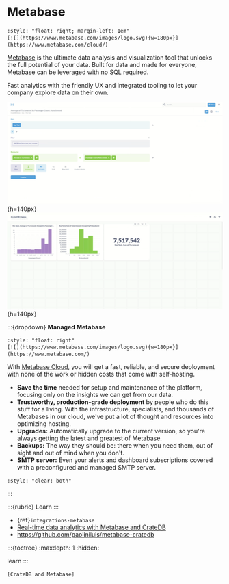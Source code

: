 # Metabase

```{div}
:style: "float: right; margin-left: 1em"
[![](https://www.metabase.com/images/logo.svg){w=180px}](https://www.metabase.com/cloud/)
```

[Metabase] is the ultimate data analysis and visualization tool that unlocks the full
potential of your data. Built for data and made for everyone, Metabase can be leveraged
with no SQL required.

Fast analytics with the friendly UX and integrated tooling to let your company explore
data on their own.

![image](https://github.com/crate/cratedb-guide/raw/a9c8c03384/docs/_assets/img/integrations/metabase/metabase-question.png){h=140px}
![image](https://github.com/crate/cratedb-guide/raw/a9c8c03384/docs/_assets/img/integrations/metabase/metabase-dashboard.png){h=140px}


:::{dropdown} **Managed Metabase**
```{div}
:style: "float: right"
[![](https://www.metabase.com/images/logo.svg){w=180px}](https://www.metabase.com/)
```

With [Metabase Cloud], you will get a fast, reliable, and secure deployment
with none of the work or hidden costs that come with self-hosting.

- **Save the time** needed for setup and maintenance of the platform, focusing only on the insights we can get from our data.
- **Trustworthy, production-grade deployment** by people who do this stuff for a living.
  With the infrastructure, specialists, and thousands of Metabases in our cloud, we've put a lot of thought and resources into optimizing hosting.
- **Upgrades:** Automatically upgrade to the current version, so you're always getting the latest and greatest of Metabase.
- **Backups:** The way they should be: there when you need them, out of sight and out of mind when you don't.
- **SMTP server:** Even your alerts and dashboard subscriptions covered with a preconfigured and managed SMTP server.


```{div}
:style: "clear: both"
```
:::


:::{rubric} Learn
:::

- {ref}`integrations-metabase`
- [Real-time data analytics with Metabase and CrateDB]
- https://github.com/paoliniluis/metabase-cratedb

:::{toctree}
:maxdepth: 1
:hidden:

learn
:::

```{seealso}
[CrateDB and Metabase]
```


[CrateDB and Metabase]: https://cratedb.com/integrations/cratedb-and-metabase
[Metabase]: https://www.metabase.com/
[Metabase Cloud]: https://www.metabase.com/cloud/
[Real-time data analytics with Metabase and CrateDB]: https://www.metabase.com/community_posts/real-time-data-analytics-with-metabase-and-cratedb
[Using Metabase with CrateDB Cloud]: #integrations-metabase
